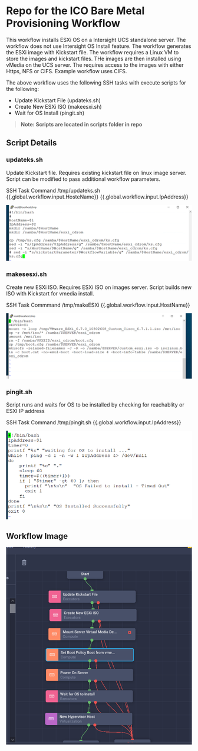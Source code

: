 # Repo for the ICO Bare Metal Provisioning Workflow

This workflow installs ESXi OS on a Intersight UCS standalone server. The workflow does not use Intersight OS Install feature. The workflow generates the ESXi image with Kickstart file. The workflow requires a Linux VM to store the images and kickstart files. THe images are then installed using vMedia on the UCS server. The requires access to the images with either Https, NFS or CIFS. Example workflow uses CIFS.    

The above workflow uses the following SSH tasks with execute scripts for the following:
 - Update Kickstart File (updateks.sh)
 - Create New ESXi ISO (makeesxi.sh)
 - Wait for OS Install (pingit.sh)  
 > **Note: Scripts are located in scripts folder in repo**


## Script Details

### updateks.sh
Update Kickstart file. Requires existing kickstart file on linux image server. Script can be modified to pass additional workflow parameters.

SSH Task Command  /tmp/updateks.sh {{.global.workflow.input.HosteName}} {{.global.workflow.input.IpAddress}}

![This is an image](images/updateks.PNG)


### makesesxi.sh
Create new ESXi ISO. Requires ESXi ISO on images server. Script builds new ISO with Kickstart for vmedia install.

SSH Task Commmand /tmp/makeESXi {{.global.workflow.input.HostName}}

![This is an image](images/makeesxi.PNG)


### pingit.sh
Script runs and waits for OS to be installed by checking for reachablity or ESXI IP address

SSH Task Command /tmp/pingit.sh {{.global.workflow.input.IpAddress}}

![This is an image](images/pingit.PNG)


## Workflow Image

![This is an image](images/workflow.PNG)

